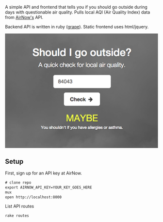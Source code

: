 A simple API and frontend that tells you if you should go outside during days with questionable air quality. Pulls local AQI (Air Quality Index) data from [AirNow's](http://www.airnow.gov/) API.

Backend API is written in ruby ([grape](https://github.com/ruby-grape/grape)). Static frontend uses html/jquery. 

![](screenshot.png)

## Setup 

First, sign up for an API key at AirNow.

	# clone repo
	export AIRNOW_API_KEY=YOUR_KEY_GOES_HERE
	mux
	open http://localhost:8000

List API routes

	rake routes
